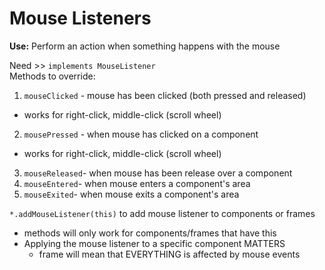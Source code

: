 # Mouse Listeners
**Use:** Perform an action when something happens with the mouse 

Need >> `implements MouseListener`<br> 
Methods to override: 
1. `mouseClicked` - mouse has been clicked (both pressed and released)
- works for right-click, middle-click (scroll wheel)
2. `mousePressed` - when mouse has clicked on a component
- works for right-click, middle-click (scroll wheel)
3. `mouseReleased`- when mouse has been release over a component
4. `mouseEntered`- when mouse enters a component's area
5. `mouseExited`- when mouse exits a component's area 

`*.addMouseListener(this)` to add mouse listener to components or frames 
- methods will only work for components/frames that have this
- Applying the mouse listener to a specific component MATTERS
    - frame will mean that EVERYTHING is affected by mouse events 


